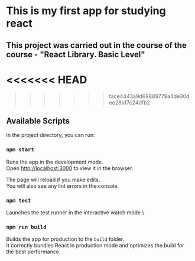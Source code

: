 # This is my first app for studying react

## This project was carried out in the course of the course - "React Library. Basic Level"

<<<<<<< HEAD
=======

>>>>>>> face4443a9d69889779a4de30dee28bf7c24dfb2
## Available Scripts

In the project directory, you can run:

### `npm start`

Runs the app in the development mode.\
Open [http://localhost:3000](http://localhost:3000) to view it in the browser.

The page will reload if you make edits.\
You will also see any lint errors in the console.

### `npm test`

Launches the test runner in the interactive watch mode.\

### `npm run build`

Builds the app for production to the `build` folder.\
It correctly bundles React in production mode and optimizes the build for the best performance.

